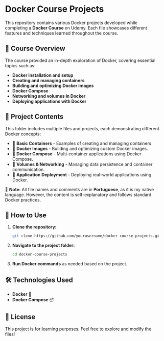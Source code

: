 # Docker Course Projects

This repository contains various Docker projects developed while completing a **Docker Course** on Udemy. Each file showcases different features and techniques learned throughout the course.

## 📌 Course Overview

The course provided an in-depth exploration of Docker, covering essential topics such as:

- **Docker installation and setup**
- **Creating and managing containers**
- **Building and optimizing Docker images**
- **Docker Compose**
- **Networking and volumes in Docker**
- **Deploying applications with Docker**

## 📂 Project Contents

This folder includes multiple files and projects, each demonstrating different Docker concepts:

- 📁 **Basic Containers** - Examples of creating and managing containers.
- 📁 **Docker Images** - Building and optimizing custom Docker images.
- 📁 **Docker Compose** - Multi-container applications using Docker Compose.
- 📁 **Volumes & Networking** - Managing data persistence and container communication.
- 📁 **Application Deployment** - Deploying real-world applications using Docker.

📝 **Note:** All file names and comments are in **Portuguese**, as it is my native language. However, the content is self-explanatory and follows standard Docker practices.

## 🚀 How to Use

1. **Clone the repository:**
   ```sh
   git clone https://github.com/yourusername/docker-course-projects.git
   ```
2. **Navigate to the project folder:**
   ```sh
   cd docker-course-projects
   ```
3. **Run Docker commands** as needed based on the project.

## 🛠 Technologies Used

- **Docker** 🐳
- **Docker Compose** 📦

## 📜 License

This project is for learning purposes. Feel free to explore and modify the files!


